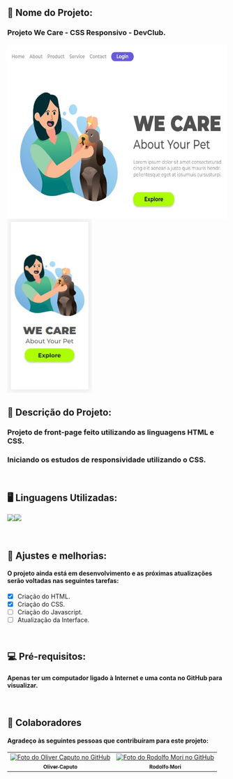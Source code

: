 <h2>🚀 Nome do Projeto:</h2>

<h3>Projeto We Care - CSS Responsivo - DevClub.</h3>

<img align="left" height="400px" src="./img/template-readme-01.jpg" alt="interface-we-care"/>

<img height="400px" src="./img/template-readme-02.jpg" alt="interface-we-care"/>

<h2>📝 Descrição do Projeto:</h2>

<h3>Projeto de front-page feito utilizando as linguagens HTML e CSS.</h3>
<h3>Iniciando os estudos de responsividade utilizando o CSS.</h3>

<br>

<h2>🖥️ Linguagens Utilizadas:</h2>

<img align="left" src="https://img.shields.io/badge/HTML5-E34F26?style=for-the-badge&logo=html5&logoColor=white">

<img src="https://img.shields.io/badge/CSS3-1572B6?style=for-the-badge&logo=css3&logoColor=white">

<br>
<br>
<br>

<h2>🧰 Ajustes e melhorias:</h2>

<h4>O projeto ainda está em desenvolvimento e as próximas atualizações serão voltadas nas seguintes tarefas:</h4>

- [x] Criação do HTML.
- [x] Criação do CSS.
- [ ] Criação do Javascript.
- [ ] Atualização da Interface.

<br>

<h2>💻 Pré-requisitos:</h2>


<h4>Apenas ter um computador ligado à Internet e uma conta no GitHub para visualizar.</h4>

<br>

<h2>🤝 Colaboradores</h2>

<h4>Agradeço às seguintes pessoas que contribuíram para este projeto:</h4>

<table>
  <tr>
    <td align="center">
      <a href="https://github.com/olivercaputo">
        <img src="https://avatars.githubusercontent.com/u/98890774?v=4" width="100px;" alt="Foto do Oliver Caputo no GitHub"/><br>
        <sub>
          <b>Oliver Caputo</b>
        </sub>
      </a>
    </td>
    <td align="center">
      <a href="https://www.github.com/rodolfomori" target="_blank">
        <img src="https://avatars.githubusercontent.com/u/47903440?v=4" width="100px;" alt="Foto do Rodolfo Mori no GitHub"/><br>
        <sub>
          <b>Rodolfo Mori</b>
        </sub>
      </a>
    </td>
  </tr>
</table>
